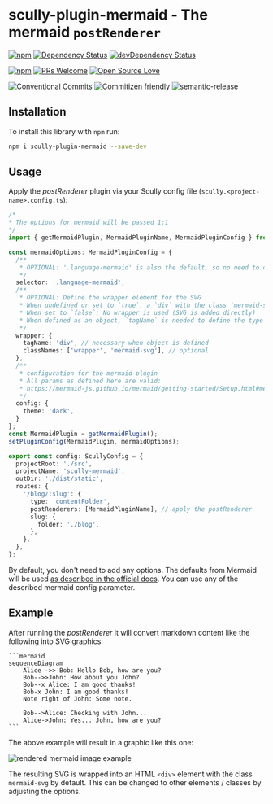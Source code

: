 # scully-plugin-mermaid - The mermaid  `postRenderer`

[![npm](https://img.shields.io/npm/v/scully-plugin-mermaid.svg)](https://www.npmjs.com/package/scully-plugin-mermaid)
[![Dependency Status](https://david-dm.org/d-koppenhagen/scully-plugin-mermaid.svg)](https://david-dm.org/d-koppenhagen/scully-plugin-mermaid)
[![devDependency Status](https://david-dm.org/d-koppenhagen/scully-plugin-mermaid/dev-status.svg)](https://david-dm.org/d-koppenhagen/scully-plugin-mermaid?type=dev)

[![npm](https://img.shields.io/npm/l/scully-plugin-mermaid.svg)](https://www.npmjs.com/package/scully-plugin-mermaid)
[![PRs Welcome](https://img.shields.io/badge/PRs-welcome-brightgreen.svg)](http://makeapullrequest.com)
[![Open Source Love](https://badges.frapsoft.com/os/v1/open-source.svg?v=102)](https://github.com/ellerbrock/open-source-badge/)

[![Conventional Commits](https://img.shields.io/badge/Conventional%20Commits-1.0.0-yellow.svg)](https://conventionalcommits.org)
[![Commitizen friendly](https://img.shields.io/badge/commitizen-friendly-brightgreen.svg)](http://commitizen.github.io/cz-cli/)
[![semantic-release](https://img.shields.io/badge/%20%20%F0%9F%93%A6%F0%9F%9A%80-semantic--release-e10079.svg?style=flat-square)](https://github.com/semantic-release/semantic-release)

## Installation

To install this library with `npm` run:

```bash
npm i scully-plugin-mermaid --save-dev
```

## Usage

Apply the *postRenderer* plugin via your Scully config file (`scully.<project-name>.config.ts`):

```ts
/*
* The options for mermaid will be passed 1:1
*/
import { getMermaidPlugin, MermaidPluginName, MermaidPluginConfig } from 'scully-plugin-mermaid';

const mermaidOptions: MermaidPluginConfig = {
  /**
   * OPTIONAL: '.language-mermaid' is also the default, so no need to define this
   */
  selector: '.language-mermaid',
  /**
   * OPTIONAL: Define the wrapper element for the SVG
   * When undefined or set to `true`, a `div` with the class `mermaid-svg` is used by default
   * When set to `false`: No wrapper is used (SVG is added directly)
   * When defined as an object, `tagName` is needed to define the type of the wrapper element (HTML tag)
   */
  wrapper: {
    tagName: 'div', // necessary when object is defined
    classNames: ['wrapper', 'mermaid-svg'], // optional
  },
  /**
   * configuration for the mermaid plugin
   * All params as defined here are valid:
   * https://mermaid-js.github.io/mermaid/getting-started/Setup.html#mermaidapi-configuration-defaults
   */
  config: {
    theme: 'dark',
  }
};
const MermaidPlugin = getMermaidPlugin();
setPluginConfig(MermaidPlugin, mermaidOptions);

export const config: ScullyConfig = {
  projectRoot: './src',
  projectName: 'scully-mermaid',
  outDir: './dist/static',
  routes: {
    '/blog/:slug': {
      type: 'contentFolder',
      postRenderers: [MermaidPluginName], // apply the postRenderer
      slug: {
        folder: './blog',
      },
    },
  },
};
```

By default, you don't need to add any options. The defaults from Mermaid will be used [as described in the official docs](https://mermaid-js.github.io/mermaid/getting-started/Setup.html#mermaidapi-configuration-defaults).
You can use any of the described mermaid config parameter.

## Example

After running the *postRenderer* it will convert markdown content like the following into SVG graphics:

<pre class="language-text"><code class="language-text">```mermaid
sequenceDiagram
    Alice ->> Bob: Hello Bob, how are you?
    Bob-->>John: How about you John?
    Bob--x Alice: I am good thanks!
    Bob-x John: I am good thanks!
    Note right of John: Some note.

    Bob-->Alice: Checking with John...
    Alice->John: Yes... John, how are you?
```</code></pre>

The above example will result in a graphic like this one:

![rendered mermaid image example](assets/example.svg)

The resulting SVG is wrapped into an HTML `<div>` element with the class `mermaid-svg` by default.
This can be changed to other elements / classes by adjusting the options.